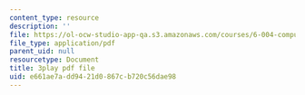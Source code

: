 ```yaml
---
content_type: resource
description: ''
file: https://ol-ocw-studio-app-qa.s3.amazonaws.com/courses/6-004-computation-structures-spring-2017/e661ae7add9421d0867cb720c56dae98_b-jgbeTojrk.pdf
file_type: application/pdf
parent_uid: null
resourcetype: Document
title: 3play pdf file
uid: e661ae7a-dd94-21d0-867c-b720c56dae98
---
```

